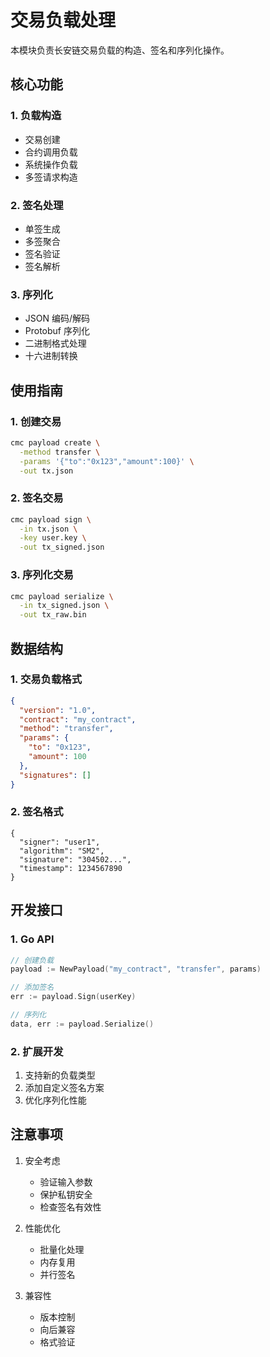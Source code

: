 # 交易负载处理

本模块负责长安链交易负载的构造、签名和序列化操作。

## 核心功能

### 1. 负载构造
- 交易创建
- 合约调用负载
- 系统操作负载
- 多签请求构造

### 2. 签名处理
- 单签生成
- 多签聚合
- 签名验证
- 签名解析

### 3. 序列化
- JSON 编码/解码
- Protobuf 序列化
- 二进制格式处理
- 十六进制转换

## 使用指南

### 1. 创建交易
```bash
cmc payload create \
  -method transfer \
  -params '{"to":"0x123","amount":100}' \
  -out tx.json
```

### 2. 签名交易
```bash
cmc payload sign \
  -in tx.json \
  -key user.key \
  -out tx_signed.json
```

### 3. 序列化交易
```bash
cmc payload serialize \
  -in tx_signed.json \
  -out tx_raw.bin
```

## 数据结构

### 1. 交易负载格式
```json
{
  "version": "1.0",
  "contract": "my_contract",
  "method": "transfer",
  "params": {
    "to": "0x123",
    "amount": 100
  },
  "signatures": []
}
```

### 2. 签名格式
```
{
  "signer": "user1",
  "algorithm": "SM2",
  "signature": "304502...",
  "timestamp": 1234567890
}
```

## 开发接口

### 1. Go API
```go
// 创建负载
payload := NewPayload("my_contract", "transfer", params)

// 添加签名
err := payload.Sign(userKey)

// 序列化
data, err := payload.Serialize()
```

### 2. 扩展开发
1. 支持新的负载类型
2. 添加自定义签名方案
3. 优化序列化性能

## 注意事项

1. 安全考虑
   - 验证输入参数
   - 保护私钥安全
   - 检查签名有效性

2. 性能优化
   - 批量化处理
   - 内存复用
   - 并行签名

3. 兼容性
   - 版本控制
   - 向后兼容
   - 格式验证
